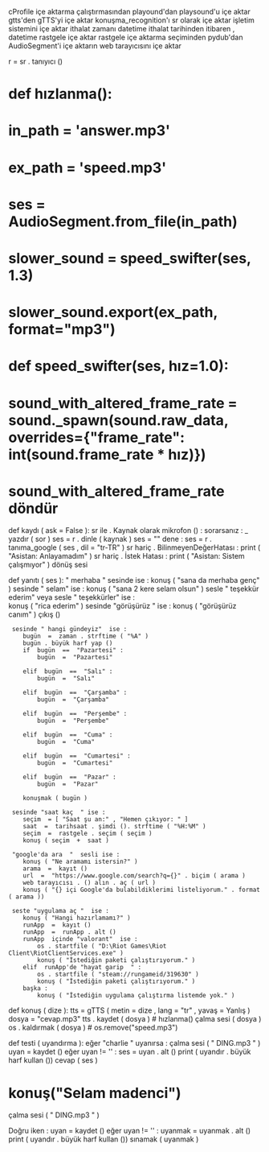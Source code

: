 
 cProfile  içe  aktarma çalıştırmasından
playound'dan  playsound'u  içe  aktar
gtts'den  gTTS'yi  içe  aktar
 konuşma_recognition'ı  sr olarak  içe aktar
 işletim sistemini içe aktar
ithalat  zamanı
 datetime  ithalat  tarihinden itibaren , datetime
 rastgele içe aktar
 rastgele  içe  aktarma seçiminden
pydub'dan  AudioSegment'i  içe  aktarın
web tarayıcısını içe  aktar

r  =  sr . tanıyıcı ()


# def hızlanma():
# in_path = 'answer.mp3'
# ex_path = 'speed.mp3'
# ses = AudioSegment.from_file(in_path)
# slower_sound = speed_swifter(ses, 1.3)
# slower_sound.export(ex_path, format="mp3")

# def speed_swifter(ses, hız=1.0):
# sound_with_altered_frame_rate = sound._spawn(sound.raw_data, overrides={"frame_rate": int(sound.frame_rate * hız)})
# sound_with_altered_frame_rate döndür


def  kaydı ( ask = False ):
     sr ile . Kaynak olarak mikrofon () : 
        sorarsanız  : _
            yazdır ( sor )
        ses  =  r . dinle ( kaynak )
        ses  =  ""
        dene :
            ses  =  r . tanıma_google ( ses , dil = "tr-TR" )
         sr hariç . BilinmeyenDeğerHatası :
            print ( "Asistan: Anlayamadım" )
         sr hariç . İstek Hatası :
            print ( "Asistan: Sistem çalışmıyor" )
        dönüş  sesi


def  yanıtı ( ses ):
     " merhaba "  sesinde  ise :
        konuş ( "sana da merhaba genç" )
     sesinde " selam"  ise : 
        konuş ( "sana 2 kere selam olsun" )
     sesle " teşekkür ederim"  veya sesle " teşekkürler" ise  :    
        konuş ( "rica ederim" )
     sesinde "görüşürüz  " ise : 
        konuş ( "görüşürüz canım" )
        çıkış ()

     sesinde " hangi gündeyiz"  ise : 
        bugün  =  zaman . strftime ( "%A" )
        bugün . büyük harf yap ()
        if  bugün  ==  "Pazartesi" :
            bugün  =  "Pazartesi"

        elif  bugün  ==  "Salı" :
            bugün  =  "Salı"

        elif  bugün  ==  "Çarşamba" :
            bugün  =  "Çarşamba"

        elif  bugün  ==  "Perşembe" :
            bugün  =  "Perşembe"

        elif  bugün  ==  "Cuma" :
            bugün  =  "Cuma"

        elif  bugün  ==  "Cumartesi" :
            bugün  =  "Cumartesi"

        elif  bugün  ==  "Pazar" :
            bugün  =  "Pazar"

        konuşmak ( bugün )

     sesinde "saat kaç  " ise : 
        seçim  = [ "Saat şu an:" , "Hemen çıkıyor: " ]
        saat  =  tarihsaat . şimdi (). strftime ( "%H:%M" )
        seçim  =  rastgele . seçim ( seçim )
        konuş ( seçim  +  saat )

     "google'da ara  "  sesli ise :
        konuş ( "Ne aramamı istersin?" )
        arama  =  kayıt ()
        url  =  "https://www.google.com/search?q={}" . biçim ( arama )
        web tarayıcısı . () alın . aç ( url )
        konuş ( "{} içi Google'da bulabildiklerimi listeliyorum." . format ( arama ))

     seste "uygulama aç "  ise : 
        konuş ( "Hangi hazırlamamı?" )
        runApp  =  kayıt ()
        runApp  =  runApp . alt ()
        runApp  içinde "valorant"  ise : 
            os . startfile ( "D:\Riot Games\Riot Client\RiotClientServices.exe" )
            konuş ( "İstediğin paketi çalıştırıyorum." )
        elif  runApp'de "hayat garip  " : 
            os . startfile ( "steam://rungameid/319630" )
            konuş ( "İstediğin paketi çalıştırıyorum." )
        başka :
            konuş ( "İstediğin uygulama çalıştırma listemde yok." )

def  konuş ( dize ):
    tts  =  gTTS ( metin = dize , lang = "tr" , yavaş = Yanlış )
    dosya  =  "cevap.mp3"
    tts . kaydet ( dosya )
    # hızlanma()
    çalma sesi ( dosya )
    os . kaldırmak ( dosya )
    # os.remove("speed.mp3")

def  testi ( uyandırma ):
    eğer  "charlie  " uyanırsa : 
        çalma sesi ( " DING.mp3 " )
        uyan  =  kaydet ()
        eğer  uyan  !=  '' :
            ses  =  uyan . alt ()
            print ( uyandır . büyük harf kullan ())
            cevap ( ses )


# konuş("Selam madenci")
çalma sesi ( " DING.mp3 " )

 Doğru iken :
    uyan  =  kaydet ()
    eğer  uyan  !=  '' :
        uyanmak  =  uyanmak . alt ()
        print ( uyandır . büyük harf kullan ())
        sınamak ( uyanmak )
